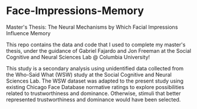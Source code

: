 # Face-Impressions-Memory
Master's Thesis: The Neural Mechanisms by Which Facial Impressions Influence Memory

This repo contains the data and code that I used to complete my master's thesis, under the guidance of Gabriel Fajardo and Jon Freeman at the Social Cognitive and Neural Sciences Lab @ Columbia University!

This study is a secondary analysis using unidentified data collected from the
Who-Said What (WSW) study at the Social Cognitive and Neural Sciences Lab. The WSW dataset was adapted to the present study using existing Chicago Face Database normative ratings to explore possibilities related to trustworthiness and dominance. Otherwise, stimuli that better represented trustworthiness and dominance would have been selected.
